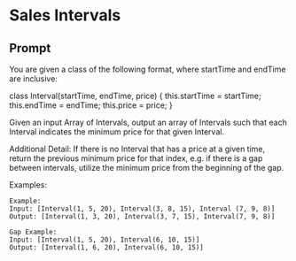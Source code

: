 # Sales Intervals
## Prompt
You are given a class of the following format, where startTime and endTime are inclusive:

class Interval(startTime, endTime, price) {
	this.startTime = startTime;
	this.endTime = endTime;
	this.price = price;
}

Given an input Array of Intervals, output an array of Intervals such that each Interval indicates
the minimum price for that given Interval.

Additional Detail:
If there is no Interval that has a price at a given time, return the previous minimum price for that index,
e.g. if there is a gap between intervals, utilize the minimum price from the beginning of the gap.


Examples:
```
Example:
Input: [Interval(1, 5, 20), Interval(3, 8, 15), Interval (7, 9, 8)]
Output: [Interval(1, 3, 20), Interval(3, 7, 15), Interval(7, 9, 8)]

Gap Example:
Input: [Interval(1, 5, 20), Interval(6, 10, 15)]
Output: [Interval(1, 6, 20), Interval(6, 10, 15)]

```
